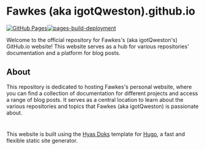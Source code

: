 # Fawkes (aka igotQweston).github.io
[![GitHub Pages](https://github.com/igotQweston/igotQweston.github.io/actions/workflows/deploy-github.yml/badge.svg)](https://github.com/igotQweston/igotQweston.github.io/actions/workflows/deploy-github.yml)[![pages-build-deployment](https://github.com/igotQweston/igotQweston.github.io/actions/workflows/pages/pages-build-deployment/badge.svg?branch=gh-pages)](https://github.com/igotQweston/igotQweston.github.io/actions/workflows/pages/pages-build-deployment)

Welcome to the official repository for Fawkes's (aka igotQweston's) GitHub.io website! This website serves as a hub for various repositories' documentation and a platform for blog posts.

## About

This repository is dedicated to hosting Fawkes's personal website, where you can find a collection of documentation for different projects and access a range of blog posts. It serves as a central location to learn about the various repositories and topics that Fawkes (aka igotQweston) is passionate about.

#
This website is built using the [Hyas Doks](https://getdoks.org/) template for [Hugo](https://gohugo.io/), a fast and flexible static site generator.
